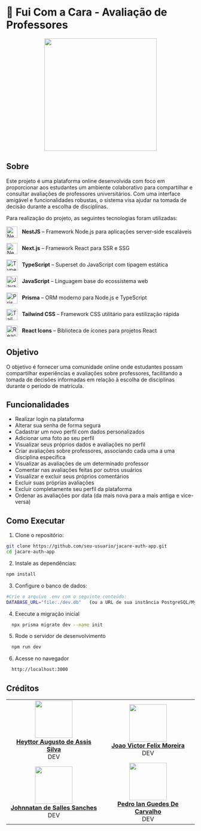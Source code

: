 # 🐊 Fui Com a Cara - Avaliação de Professores

<p align="center">
  <img src="https://cdn.discordapp.com/attachments/1276003617626652702/1382144423063851008/image.png?ex=684a15cd&is=6848c44d&hm=e44e614ff513f81f7f9c467a5cd61b648d300c4cc3abb81e4a6e359eb76b894d&" height="300px" />
</p>

## Sobre

Este projeto é uma plataforma online desenvolvida com foco em proporcionar aos estudantes um ambiente colaborativo para compartilhar e consultar avaliações de professores universitários. Com uma interface amigável e funcionalidades robustas, o sistema visa ajudar na tomada de decisão durante a escolha de disciplinas.

Para realização do projeto, as seguintes tecnologias foram utilizadas:


<p align="left">
  <img src="https://img.icons8.com/color/48/000000/nestjs.png" alt="NestJS" width="30" style="vertical-align:middle; margin-right:8px;" />
  <strong>NestJS</strong> – Framework Node.js para aplicações server-side escaláveis
</p>

<p align="left">
  <img src="https://i.pinimg.com/736x/4a/2b/e7/4a2be73b1e2efb44355436c40bf496dd.jpg" alt="Next.js" width="30" style="vertical-align:middle; margin-right:8px;" />
  <strong>Next.js</strong> – Framework React para SSR e SSG
</p>

<p align="left">
  <img src="https://cdn.jsdelivr.net/gh/devicons/devicon/icons/typescript/typescript-original.svg" alt="TypeScript" width="30" style="vertical-align:middle; margin-right:8px;" />
  <strong>TypeScript</strong> – Superset do JavaScript com tipagem estática
</p>

<p align="left">
  <img src="https://cdn.jsdelivr.net/gh/devicons/devicon/icons/javascript/javascript-original.svg" alt="JavaScript" width="30" style="vertical-align:middle; margin-right:8px;" />
  <strong>JavaScript</strong> – Linguagem base do ecossistema web
</p>

<p align="left">
  <img src="https://cdn.jsdelivr.net/gh/devicons/devicon/icons/prisma/prisma-original.svg" alt="Prisma" width="30" style="vertical-align:middle; margin-right:8px;" />
  <strong>Prisma</strong> – ORM moderno para Node.js e TypeScript
</p>

<p align="left">
  <img src="https://cdn.jsdelivr.net/gh/devicons/devicon/icons/tailwindcss/tailwindcss-original.svg" alt="Tailwind CSS" width="30" style="vertical-align:middle; margin-right:8px;" />
  <strong>Tailwind CSS</strong> – Framework CSS utilitário para estilização rápida
</p>

<p align="left">
  <img src="https://raw.githubusercontent.com/react-icons/react-icons/master/react-icons.svg" alt="React Icons" width="30" style="vertical-align:middle; margin-right:8px;" />
  <strong>React Icons</strong> – Biblioteca de ícones para projetos React
</p>



## Objetivo
O objetivo é fornecer uma comunidade online onde estudantes possam compartilhar experiências e avaliações sobre professores, facilitando a tomada de decisões informadas em relação à escolha de disciplinas durante o período de matrícula.


## Funcionalidades

- Realizar login na plataforma
- Alterar sua senha de forma segura
- Cadastrar um novo perfil com dados personalizados
- Adicionar uma foto ao seu perfil
- Visualizar seus próprios dados e avaliações no perfil
- Criar avaliações sobre professores, associando cada uma a uma disciplina específica
- Visualizar as avaliações de um determinado professor
- Comentar nas avaliações feitas por outros usuários
- Visualizar e excluir seus próprios comentários
- Excluir suas próprias avaliações
- Excluir completamente seu perfil da plataforma
- Ordenar as avaliações por data (da mais nova para a mais antiga e vice-versa)



## Como Executar
   
1. Clone o repositório:
  ```bash
  git clone https://github.com/seu-usuario/jacare-auth-app.git
  cd jacare-auth-app
  ```

2. Instale as dependências:
  ```bash
  npm install
  ```

3. Configure o banco de dados:
  ```bash
  #Crie o arquivo .env com o seguinte conteúdo:
  DATABASE_URL="file:./dev.db"   (ou a URL de sua instância PostgreSQL/MySQL)
  ```

4. Execute a migração inicial
  ```bash
    npx prisma migrate dev --name init
  ```

5. Rode o servidor de desenvolvimento
  ```bash
    npm run dev
  ```

6. Acesse no navegador
  ```bash
    http://localhost:3000 
  ```

## Créditos

<table align="center">
  <tr>
    <td align="center">
      <img src="https://avatars.githubusercontent.com/u/205556312?v=4" width=100><br>
            <b><a href="https://github.com/H3ytt0r62">Heyttor Augusto de Assis Silva</a></b><br>
      DEV
    </td>
    <td align="center">
      <img src="https://avatars.githubusercontent.com/u/144493751?v=4" width=100><br>
            <b><a href="https://github.com/joaofmoreiraa">Joao Victor Felix Moreira</a></b><br>
      DEV
    </td>
   <tr>
   <tr>
    <td align="center">
      <img src="https://avatars.githubusercontent.com/u/169405654?v=4" width=100><br>
            <b><a href="https://github.com/jsalless">Johnnatan de Salles Sanches</a></b><br>
      DEV
    </td>
    <td align="center">
      <img src="https://avatars.githubusercontent.com/u/161513513?v=4" width=100><br>
            <b><a href="https://github.com/pedroiaan">Pedro Ian Guedes De Carvalho</a></b><br>
      DEV
    </td>
   <tr>
</table>
